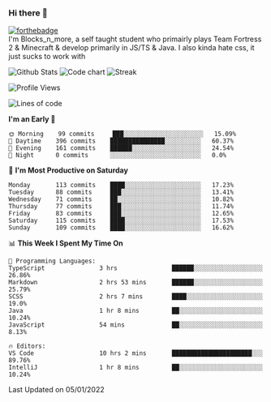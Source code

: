 ### Hi there 👋
[![forthebadge](https://forthebadge.com/images/badges/0-percent-optimized.svg)](https://forthebadge.com)<br>
I'm Blocks_n_more, a self taught student who primairly plays Team Fortress 2 & Minecraft & develop primarily in JS/TS & Java. I also kinda hate css, it just sucks to work with

![Github Stats](https://github-readme-stats.vercel.app/api?username=blocksnmore&show_icons=true&theme=dark)
![Code chart](https://github-readme-stats.vercel.app/api/top-langs/?username=blocksnmore&layout=compact&theme=dark)
![Streak](https://github-readme-streak-stats.herokuapp.com/?user=blocksnmore&theme=dark&hide_border=true)
<!--START_SECTION:waka-->
![Profile Views](http://img.shields.io/badge/Profile%20Views-1-blue)

![Lines of code](https://img.shields.io/badge/From%20Hello%20World%20I%27ve%20Written-2%20Million%20lines%20of%20code-blue)

**I'm an Early 🐤** 

```text
🌞 Morning    99 commits     ███░░░░░░░░░░░░░░░░░░░░░░   15.09% 
🌆 Daytime    396 commits    ███████████████░░░░░░░░░░   60.37% 
🌃 Evening    161 commits    ██████░░░░░░░░░░░░░░░░░░░   24.54% 
🌙 Night      0 commits      ░░░░░░░░░░░░░░░░░░░░░░░░░   0.0%

```
📅 **I'm Most Productive on Saturday** 

```text
Monday       113 commits    ████░░░░░░░░░░░░░░░░░░░░░   17.23% 
Tuesday      88 commits     ███░░░░░░░░░░░░░░░░░░░░░░   13.41% 
Wednesday    71 commits     ██░░░░░░░░░░░░░░░░░░░░░░░   10.82% 
Thursday     77 commits     ███░░░░░░░░░░░░░░░░░░░░░░   11.74% 
Friday       83 commits     ███░░░░░░░░░░░░░░░░░░░░░░   12.65% 
Saturday     115 commits    ████░░░░░░░░░░░░░░░░░░░░░   17.53% 
Sunday       109 commits    ████░░░░░░░░░░░░░░░░░░░░░   16.62%

```


📊 **This Week I Spent My Time On** 

```text
💬 Programming Languages: 
TypeScript               3 hrs               ██████░░░░░░░░░░░░░░░░░░░   26.86% 
Markdown                 2 hrs 53 mins       ██████░░░░░░░░░░░░░░░░░░░   25.79% 
SCSS                     2 hrs 7 mins        ████░░░░░░░░░░░░░░░░░░░░░   19.0% 
Java                     1 hr 8 mins         ██░░░░░░░░░░░░░░░░░░░░░░░   10.24% 
JavaScript               54 mins             ██░░░░░░░░░░░░░░░░░░░░░░░   8.13%

🔥 Editors: 
VS Code                  10 hrs 2 mins       ██████████████████████░░░   89.76% 
IntelliJ                 1 hr 8 mins         ██░░░░░░░░░░░░░░░░░░░░░░░   10.24%

```


 Last Updated on 05/01/2022
<!--END_SECTION:waka-->
